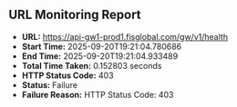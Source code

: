 ## URL Monitoring Report

- **URL:** https://api-gw1-prod1.fisglobal.com/gw/v1/health
- **Start Time:** 2025-09-20T19:21:04.780686
- **End Time:** 2025-09-20T19:21:04.933489
- **Total Time Taken:** 0.152803 seconds
- **HTTP Status Code:** 403
- **Status:** Failure
- **Failure Reason:** HTTP Status Code: 403

